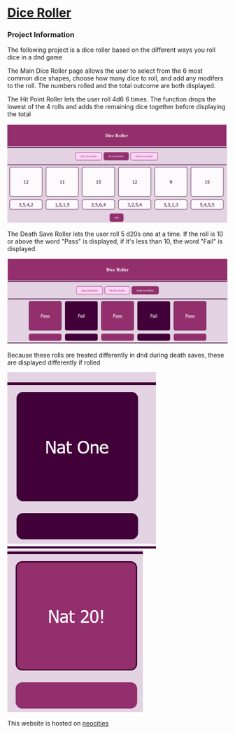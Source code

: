 # [Dice Roller](https://diceroller.neocities.org/)

### Project Information
The following project is a dice roller based on the different ways you roll dice in a dnd game

The Main Dice Roller page allows the user to select from the 6 most common dice shapes, choose how many dice to roll, and add any modifers to the roll.
The numbers rolled and the total outcome are both displayed.

The Hit Point Roller lets the user roll 4d6 6 times. The function drops the lowest of the 4 rolls and adds the remaining dice together before displaying the total

![HitPoint Page](img/hitPoints.png)

The Death Save Roller lets the user roll 5 d20s one at a time. If the roll is 10 or above the word "Pass" is displayed, if it's less than 10, the word "Fail" is displayed.

![DeathSaves Page](img/deathSaves.png)

Because these rolls are treated differently in dnd during death saves, these are displayed differently if rolled

![Nat One display](img/NatOne.png) ![Nat Twenty display](img/NatTwenty.png)


This website is hosted on [neocities](https://diceroller.neocities.org/)


